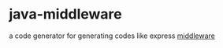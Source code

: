 # java-middleware  
a code generator for generating codes like express [middleware](https://expressjs.com/en/guide/writing-middleware.html) 
